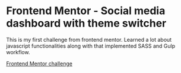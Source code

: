 # Frontend Mentor - Social media dashboard with theme switcher

This is my first challenge from frontend mentor. 
Learned a lot about javascript functionalities along with that implemented SASS and Gulp workflow. 

[Frontend Mentor challenge](https://www.frontendmentor.io/challenges/social-media-dashboard-with-theme-switcher-6oY8ozp_H)


